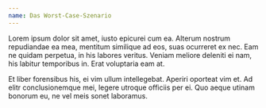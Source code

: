 ```yaml
---
name: Das Worst-Case-Szenario
---
```

Lorem ipsum dolor sit amet, iusto epicurei cum ea. Alterum nostrum repudiandae ea mea, mentitum similique ad eos, suas ocurreret ex nec. Eam ne quidam perpetua, in his labores veritus. Veniam meliore deleniti ei nam, his labitur temporibus in. Erat voluptaria eam at.

Et liber forensibus his, ei vim ullum intellegebat. Aperiri oporteat vim et. Ad elitr conclusionemque mei, legere utroque officiis per ei. Quo aeque utinam bonorum eu, ne vel meis sonet laboramus.